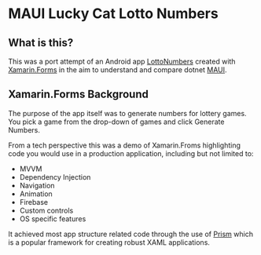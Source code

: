 # MAUI Lucky Cat Lotto Numbers

## What is this?

This was a port attempt of an Android app [LottoNumbers](https://github.com/reggieray/LottoNumbers) created with [Xamarin.Forms](https://dotnet.microsoft.com/en-us/apps/xamarin/xamarin-forms) in the aim to understand and compare dotnet [MAUI](https://dotnet.microsoft.com/en-us/apps/maui).

## Xamarin.Forms Background 

The purpose of the app itself was to generate numbers for lottery games. You pick a game from the drop-down of games and click Generate Numbers. 

From a tech perspective this was a demo of Xamarin.Froms highlighting code you would use in a production application, including but not limited to: 

- MVVM
- Dependency Injection 
- Navigation
- Animation
- Firebase
- Custom controls
- OS specific features

It achieved most app structure related code through the use of [Prism](https://docs.prismlibrary.com/docs/) which is a popular framework for creating robust XAML applications.


